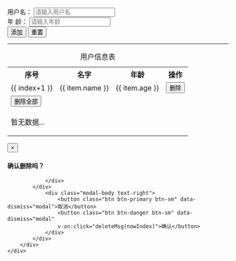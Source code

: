 <html lang="en">
<head>
    <meta charset="UTF-8">
    <meta name="viewport" content="width=device-width, initial-scale=1.0">
    <meta http-equiv="X-UA-Compatible" content="ie=edge">
    <link rel="stylesheet" href="bootstrap/css/bootstrap.min.css">
    <script src="jquery/jquery-3.3.1.min.js"></script>
    <script src="bootstrap/js/bootstrap.min.js"></script>
    <script src="vue.js"></script>
    <title>Document</title>
    <script>
        window.onload = function () {
            new Vue({
                el: "#box",
                data: {
                    myData: [],
                    username:"Angela",
                    age:"18",
                    nowIndex:-2
                    },
                    methods:{
                        add:function(){
                          this.myData.push({
                           name:this.username,
                           age:this.age
                          });
                         this.username="";
                         this.age=""
                         nowIndex:0
                        },
                        deleteMsg:function(n){
                            if(n==-2){
                                this.myData=[];
                            }else
                            {this.myData.splice(n,1);}
                            }     
                    }
            });
        }
    </script> 
</head>
<body>
    <div class="container" id="box">
        <form role="form">
            <div class="form-group">
                <label for="username">用户名：</label>
                <input v-model="username" type="text" id="username" class="form-control" placeholder="请输入用户名">
            </div>
            <div class="form-group">
                <label for="age">年 龄：</label>
                <input v-model="age" type="text" id="age" class="form-control" placeholder="请输入年龄">
            </div>
            <div class="form-group">
                <input type="button" value="添加" class="btn btn-primary" v-on:click="add()">
                <input type="reset" value="重置" class="btn btn-danger" v-on:click="deleteMsg(nowIndex)">
            </div>
        </form>
        <hr>
        <table class="table table-bordered table-hover">
            <caption class="h3 text-info text-center">用户信息表</caption>
            <tr class="text-danger">
                <th class="text-center">序号</th>
                <th class="text-center">名字</th>
                <th class="text-center">年龄</th>
                <th class="text-center">操作</th>
            </tr>
            <tr class="text-center" v-for="(index,item) in myData">
                <td>{{ index+1 }}</td>
                <td>{{ item.name }}</td>
                <td>{{ item.age }}</td>
                <td><button class="btn btn-primary btn-sm" data-toggle="modal" data-target="#layer" 
                    v-on:click="nowIndex=index">删除</button></td>
            </tr>
            <tr v-show="myData.length!=0">
                <td colspan="4" class="text-right">
                    <button class="btn btn-danger btn-sm" data-toggle="modal" data-target="#layer"
                    v-on:click="nowIndex=-2">删除全部</button> 
                </td>
            </tr>
            <tr v-show="myData.length==0">
                <td colspan="4" class="text-center text-muted">
                    <p>暂无数据...</p>
                </td>
            </tr>
        </table>
        <!-- 模态框 弹框 -->
        <div role="dialog" class="modal fade bs-example-modal-sm" id="layer" data-index="{{nowIndex}}">
            <div class="modal-dialog">
            <div class="modal-content">
                <div class="modal-header">
                    <button type="button" class="close" data-dismiss="modal">
                        <span>&times;</span>
                    </button>
                    <h4 class="modal-title">确认删除吗？</h4>
                    
                </div>
            </div>
                <div class="modal-body text-right">
                    <button class="btn btn-primary btn-sm" data-dismiss="modal">取消</button>
                    <button class="btn btn-danger btn-sm" data-dismiss="modal" 
                    v-on:click="deleteMsg(nowIndex)">确认</button>
                </div>
            </div>
        </div>
    </div>
</body>
</html>
